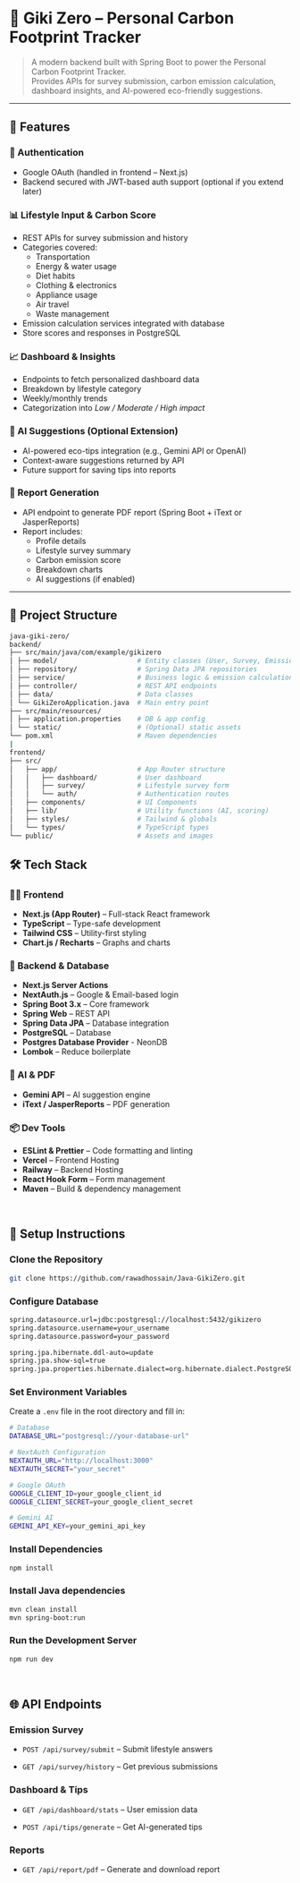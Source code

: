 # 🌱 Giki Zero – Personal Carbon Footprint Tracker


> A modern backend built with Spring Boot to power the Personal Carbon Footprint Tracker.  
> Provides APIs for survey submission, carbon emission calculation, dashboard insights, and AI-powered eco-friendly suggestions.

---

## 🌟 Features

### 🔐 Authentication
- Google OAuth (handled in frontend – Next.js)  
- Backend secured with JWT-based auth support (optional if you extend later)

### 📊 Lifestyle Input & Carbon Score
- REST APIs for survey submission and history
- Categories covered:
  - Transportation
  - Energy & water usage
  - Diet habits
  - Clothing & electronics
  - Appliance usage
  - Air travel
  - Waste management
- Emission calculation services integrated with database
- Store scores and responses in PostgreSQL

### 📈 Dashboard & Insights
- Endpoints to fetch personalized dashboard data
- Breakdown by lifestyle category
- Weekly/monthly trends
- Categorization into *Low / Moderate / High impact*

### 🤖 AI Suggestions (Optional Extension)
- AI-powered eco-tips integration (e.g., Gemini API or OpenAI)  
- Context-aware suggestions returned by API  
- Future support for saving tips into reports

### 📄 Report Generation
- API endpoint to generate PDF report (Spring Boot + iText or JasperReports)
- Report includes:
  - Profile details
  - Lifestyle survey summary
  - Carbon emission score
  - Breakdown charts
  - AI suggestions (if enabled)

---

## 📁 Project Structure
``` bash
java-giki-zero/
backend/
├── src/main/java/com/example/gikizero
│ ├── model/                    # Entity classes (User, Survey, EmissionScore)
│ ├── repository/               # Spring Data JPA repositories
│ ├── service/                  # Business logic & emission calculation
│ ├── controller/               # REST API endpoints
│ ├── data/                     # Data classes
│ └── GikiZeroApplication.java  # Main entry point
├── src/main/resources/
│ ├── application.properties    # DB & app config
│ └── static/                   # (Optional) static assets
└── pom.xml                     # Maven dependencies
|
frontend/
├── src/
│   ├── app/                    # App Router structure
│   │   ├── dashboard/          # User dashboard
│   │   ├── survey/             # Lifestyle survey form
│   │   └── auth/               # Authentication routes
│   ├── components/             # UI Components
│   ├── lib/                    # Utility functions (AI, scoring)
│   ├── styles/                 # Tailwind & globals
│   └── types/                  # TypeScript types
└── public/                     # Assets and images
```

## 🛠️ Tech Stack

### 🧑‍💻 Frontend

- **Next.js (App Router)** – Full-stack React framework
- **TypeScript** – Type-safe development
- **Tailwind CSS** – Utility-first styling
- **Chart.js / Recharts** – Graphs and charts

### 🔗 Backend & Database

- **Next.js Server Actions**
- **NextAuth.js** – Google & Email-based login
- **Spring Boot 3.x** – Core framework
- **Spring Web** – REST API
- **Spring Data JPA** – Database integration
- **PostgreSQL** – Database
- **Postgres Database Provider** - NeonDB
- **Lombok** – Reduce boilerplate

### 🤖 AI & PDF

- **Gemini API** – AI suggestion engine
- **iText / JasperReports** – PDF generation

### 📦 Dev Tools

- **ESLint & Prettier** – Code formatting and linting
- **Vercel** – Frontend Hosting
- **Railway** – Backend Hosting
- **React Hook Form** – Form management
- **Maven** – Build & dependency management




<br>

## 📐 Setup Instructions

###  Clone the Repository
```bash
git clone https://github.com/rawadhossain/Java-GikiZero.git
```

### Configure Database
``` bash
spring.datasource.url=jdbc:postgresql://localhost:5432/gikizero
spring.datasource.username=your_username
spring.datasource.password=your_password

spring.jpa.hibernate.ddl-auto=update
spring.jpa.show-sql=true
spring.jpa.properties.hibernate.dialect=org.hibernate.dialect.PostgreSQLDialect
```



###   Set Environment Variables
Create a ```.env``` file in the root directory and fill in:
``` bash
# Database
DATABASE_URL="postgresql://your-database-url"

# NextAuth Configuration
NEXTAUTH_URL="http://localhost:3000"
NEXTAUTH_SECRET="your_secret"

# Google OAuth
GOOGLE_CLIENT_ID=your_google_client_id
GOOGLE_CLIENT_SECRET=your_google_client_secret

# Gemini AI
GEMINI_API_KEY=your_gemini_api_key
```

###  Install Dependencies
``` bash
npm install
```

### Install Java dependencies
``` bash
mvn clean install
mvn spring-boot:run
```

###  Run the Development Server
``` bash
npm run dev
```

<br>


## 🌐 API Endpoints
### Emission Survey
- ```POST /api/survey/submit``` – Submit lifestyle answers

- ```GET /api/survey/history``` – Get previous submissions

### Dashboard & Tips
- ```GET /api/dashboard/stats``` – User emission data

- ```POST /api/tips/generate``` – Get AI-generated tips

### Reports
- ```GET /api/report/pdf``` – Generate and download report


